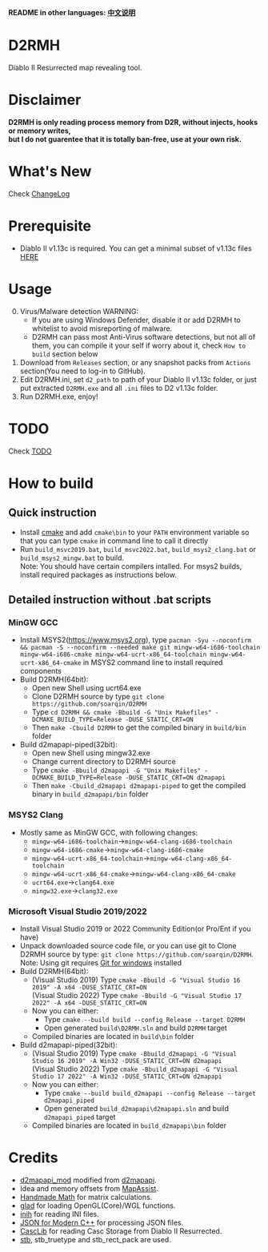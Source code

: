 **README in other languages: [中文说明](contrib/README_CN.md)**

# D2RMH
Diablo II Resurrected map revealing tool.

# Disclaimer
**D2RMH is only reading process memory from D2R, without injects, hooks or memory writes,  
but I do not guarentee that it is totally ban-free, use at your own risk.**

# What's New
Check [ChangeLog](doc/ChangeLog.md)

# Prerequisite
* Diablo II v1.13c is required. You can get a minimal subset of v1.13c files [HERE](https://archive.org/details/diablo-ii-1.13c-minimal.-7z)

# Usage
0. Virus/Malware detection WARNING:  
   * If you are using Windows Defender, disable it or add D2RMH to whitelist to avoid misreporting of malware.
   * D2RMH can pass most Anti-Virus software detections, but not all of them, you can compile it your self if worry about it, check `How to build` section below
1. Download from `Releases` section, or any snapshot packs from `Actions` section(You need to log-in to GitHub). 
2. Edit D2RMH.ini, set `d2_path` to path of your Diablo II v1.13c folder,
   or just put extracted `D2RMH.exe` and all `.ini` files to D2 v1.13c folder.
3. Run D2RMH.exe, enjoy!

# TODO
Check [TODO](doc/TODO.md)

# How to build
## Quick instruction
* Install [cmake](https://www.cmake.org/) and add `cmake\bin` to your `PATH` environment variable so that you can type `cmake` in command line to call it directly
* Run `build_msvc2019.bat`, `build_msvc2022.bat`, `build_msys2_clang.bat` or `build_msys2_mingw.bat` to build.  
  Note: You should have certain compilers intalled. For msys2 builds, install required packages as instructions below.
## Detailed instruction without .bat scripts 
### MinGW GCC
* Install MSYS2(https://www.msys2.org), type `pacman -Syu --noconfirm && pacman -S --noconfirm --needed make git mingw-w64-i686-toolchain mingw-w64-i686-cmake mingw-w64-ucrt-x86_64-toolchain mingw-w64-ucrt-x86_64-cmake` in MSYS2 command line to install required components
* Build D2RMH(64bit):
  * Open new Shell using ucrt64.exe
  * Clone D2RMH source by type `git clone https://github.com/soarqin/D2RMH`
  * Type `cd D2RMH && cmake -Bbuild -G "Unix Makefiles" -DCMAKE_BUILD_TYPE=Release -DUSE_STATIC_CRT=ON`
  * Then `make -Cbuild D2RMH` to get the compiled binary in `build/bin` folder
* Build d2mapapi-piped(32bit):
  * Open new Shell using mingw32.exe
  * Change current directory to D2RMH source
  * Type `cmake -Bbuild_d2mapapi -G "Unix Makefiles" -DCMAKE_BUILD_TYPE=Release -DUSE_STATIC_CRT=ON d2mapapi`
  * Then `make -Cbuild_d2mapapi d2mapapi-piped` to get the compiled binary in `build_d2mapapi/bin` folder
### MSYS2 Clang
* Mostly same as MinGW GCC, with following changes:
  * `mingw-w64-i686-toolchain`->`mingw-w64-clang-i686-toolchain`
  * `mingw-w64-i686-cmake`->`mingw-w64-clang-i686-cmake`
  * `mingw-w64-ucrt-x86_64-toolchain`->`mingw-w64-clang-x86_64-toolchain`
  * `mingw-w64-ucrt-x86_64-cmake`->`mingw-w64-clang-x86_64-cmake`
  * `ucrt64.exe`->`clang64.exe`
  * `mingw32.exe`->`clang32.exe`
### Microsoft Visual Studio 2019/2022
* Install Visual Studio 2019 or 2022 Community Edition(or Pro/Ent if you have)
* Unpack downloaded source code file, or you can use git to Clone D2RMH source by type: `git clone https://github.com/soarqin/D2RMH`. Note: Using git requires [Git for windows](https://git-scm.com/download/win) installed
* Build D2RMH(64bit):
  * (Visual Studio 2019) Type `cmake -Bbuild -G "Visual Studio 16 2019" -A x64 -DUSE_STATIC_CRT=ON`  
    (Visual Studio 2022) Type `cmake -Bbuild -G "Visual Studio 17 2022" -A x64 -DUSE_STATIC_CRT=ON`
  * Now you can either:
    * Type `cmake --build build --config Release --target D2RMH`
    * Open generated `build\D2RMH.sln` and build `D2RMH` target
  * Compiled binaries are located in `build\bin` folder
* Build d2mapapi-piped(32bit):
  * (Visual Studio 2019) Type `cmake -Bbuild_d2mapapi -G "Visual Studio 16 2019" -A Win32 -DUSE_STATIC_CRT=ON d2mapapi`  
    (Visual Studio 2022) Type `cmake -Bbuild_d2mapapi -G "Visual Studio 17 2022" -A Win32 -DUSE_STATIC_CRT=ON d2mapapi`
  * Now you can either:
    * Type `cmake --build build_d2mapapi --config Release --target d2mapapi_piped`
    * Open generated `build_d2mapapi\d2mapapi.sln` and build `d2mapapi_piped` target
  * Compiled binaries are located in `build_d2mapapi\bin` folder

# Credits
* [d2mapapi_mod](https://github.com/soarqin/d2mapapi_mod) modified from [d2mapapi](https://github.com/jcageman/d2mapapi).
* Idea and memory offsets from [MapAssist](https://github.com/misterokaygo/MapAssist).
* [Handmade Math](https://github.com/HandmadeMath/Handmade-Math) for matrix calculations.
* [glad](https://glad.dav1d.de) for loading OpenGL(Core)/WGL functions.
* [inih](https://github.com/benhoyt/inih) for reading INI files.
* [JSON for Modern C++](https://github.com/nlohmann/json) for processing JSON files.
* [CascLib](https://github.com/ladislav-zezula/CascLib) for reading Casc Storage from Diablo II Resurrected.
* [stb](https://github.com/nothings/stb), stb_truetype and stb_rect_pack are used.
